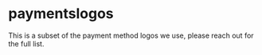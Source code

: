 # paymentslogos

This is a subset of the payment method logos we use, please reach out for the full list.
